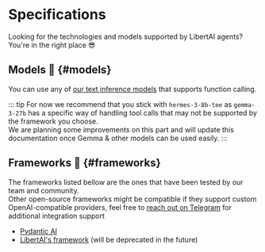 # Specifications

Looking for the technologies and models supported by LibertAI agents?\
You're in the right place 😎

## Models 🧠 {#models}

You can use any of [our text inference models](/apis/text/#available-models) that supports function calling.

::: tip
For now we recommend that you stick with `hermes-3-8b-tee` as `gemma-3-27b` has a specific way of handling tool calls that may not be supported by the framework you choose.\
We are planning some improvements on this part and will update this documentation once Gemma & other models can be used easily.
:::

## Frameworks 🧰 {#frameworks}

The frameworks listed bellow are the ones that have been tested by our team and community.\
Other open-source frameworks might be compatible if they support custom OpenAI-compatible providers, feel free to [reach out on Telegram](https://t.me/libertai) for additional integration support

- [Pydantic AI](https://ai.pydantic.dev/)
- [LibertAI's framework](https://pypi.org/project/libertai-agents/) (will be deprecated in the future)
